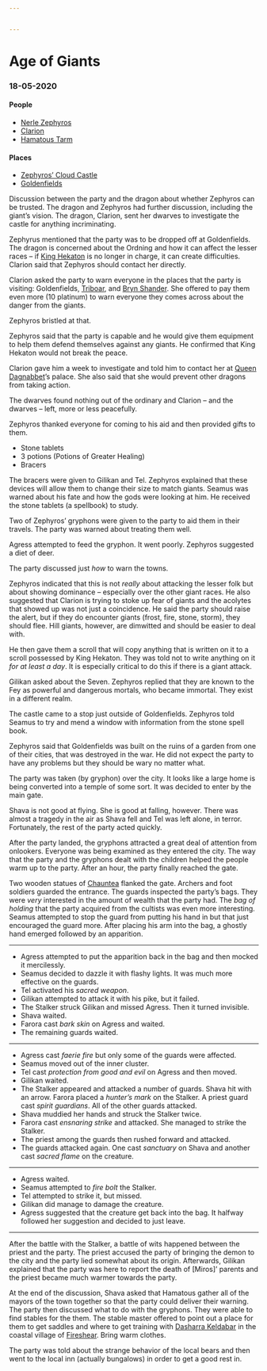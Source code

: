 ```yaml
---


---
```


<h1 id="age-of-giants">Age of Giants</h1>
<h3 id="section">18-05-2020</h3>
<h4 id="people">People</h4>
<ul>
<li><a href="https://theageofgiants.obsidianportal.com/characters/old-man-with-cart-placeholder">Nerle Zephyros</a></li>
<li><a href="https://theageofgiants.obsidianportal.com/characters/clarion">Clarion</a></li>
<li><a href="https://theageofgiants.obsidianportal.com/characters/hamatous-tarm">Hamatous Tarm</a></li>
</ul>
<h4 id="places">Places</h4>
<ul>
<li><a href="https://theageofgiants.obsidianportal.com/wikis/zephyros-cloud-castle">Zephyros’ Cloud Castle</a></li>
<li><a href="https://forgottenrealms.fandom.com/wiki/Goldenfields">Goldenfields</a></li>
</ul>
<p>Discussion between the party and the dragon about whether Zephyros can be trusted.  The dragon and Zephyros had further discussion, including the giant’s vision.  The dragon, Clarion, sent her dwarves to investigate the castle for anything incriminating.</p>
<p>Zephyrus mentioned that the party was to be dropped off at Goldenfields.  The dragon is concerned about the Ordning and how it can affect the lesser races – if <a href="https://theageofgiants.obsidianportal.com/characters/hekaton">King Hekaton</a> is no longer in charge, it can create difficulties.  Clarion said that Zephyros should contact her directly.</p>
<p>Clarion asked the party to warn everyone in the places that the party is visiting: Goldenfields, <a href="https://forgottenrealms.fandom.com/wiki/Triboar">Triboar</a>, and <a href="https://forgottenrealms.fandom.com/wiki/Bryn_Shander">Bryn Shander</a>.  She offered to pay them even more (10 platinum) to warn everyone they comes across about the danger from the giants.</p>
<p>Zephyros bristled at that.</p>
<p>Zephyros said that the party is capable and he would give them equipment to help them defend themselves against any giants.  He confirmed that King Hekaton would not break the peace.</p>
<p>Clarion gave him a week to investigate and told him to contact her at <a href="https://forgottenrealms.fandom.com/wiki/Dagnabbet_Waybeard">Queen Dagnabbet</a>’s palace.  She also said that she would prevent other dragons from taking action.</p>
<p>The dwarves found nothing out of the ordinary and Clarion – and the dwarves – left, more or less peacefully.</p>
<p>Zephyros thanked everyone for coming to his aid and then provided gifts to them.</p>
<ul>
<li>Stone tablets</li>
<li>3 potions (Potions of Greater Healing)</li>
<li>Bracers</li>
</ul>
<p>The bracers were given to Gilikan and Tel.  Zephyros explained that these devices will allow them to change their size to match giants.  Seamus was warned about his fate and how the gods were looking at him.  He received the stone tablets (a spellbook) to study.</p>
<p>Two of Zephyros’ gryphons were given to the party to aid them in their travels.  The party was warned about treating them well.</p>
<p>Agress attempted to feed the gryphon.  It went poorly.  Zephyros suggested a diet of deer.</p>
<p>The party discussed just <em>how</em> to warn the towns.</p>
<p>Zephyros indicated that this is not <em>really</em> about attacking the lesser folk but about showing dominance – especially over the other giant races.  He also suggested that Clarion is trying to stoke up fear of giants and the acolytes that showed up was not just a coincidence.  He said the party should raise the alert, but if they do encounter giants (frost, fire, stone, storm), they should flee.  Hill giants, however, are dimwitted and should be easier to deal with.</p>
<p>He then gave them a scroll that will copy anything that is written on it to a scroll possessed by King Hekaton. They was told not to write anything on it <em>for at least a day</em>.  It is especially critical to do this if there is a giant attack.</p>
<p>Gilikan asked about the Seven.  Zephyros replied that they are known to the Fey as powerful and dangerous mortals, who became immortal.  They exist in a different realm.</p>
<p>The castle came to a stop just outside of Goldenfields.  Zephyros told Seamus to try and mend a window with information from the stone spell book.</p>
<p>Zephyros said that Goldenfields was built on the ruins of a garden from one of their cities, that was destroyed in the war.  He did not expect the party to have any problems but they should be wary no matter what.</p>
<p>The party was taken (by gryphon) over the city.  It looks like a large home is being converted into a temple of some sort.  It was decided to enter by the main gate.</p>
<p>Shava is not good at flying.  She is good at falling, however.  There was almost a tragedy in the air as Shava fell and Tel was left alone, in terror.  Fortunately, the rest of the party acted quickly.</p>
<p>After the party landed, the gryphons attracted a great deal of attention from onlookers.  Everyone was being examined as they entered the city.  The way that the party and the gryphons dealt with the children helped the people warm up to the party.  After an hour, the party finally reached the gate.</p>
<p>Two wooden statues of <a href="https://forgottenrealms.fandom.com/wiki/Chauntea">Chauntea</a> flanked the gate.  Archers and foot soldiers guarded the entrance.  The guards inspected the party’s bags.  They were <em>very</em> interested in the amount of wealth that the party had.  The <em>bag of holding</em> that the party acquired from the cultists was even more interesting.  Seamus attempted to stop the guard from putting his hand in but that just encouraged the guard more.  After placing his arm into the bag, a ghostly hand emerged followed by an apparition.</p>
<hr>
<ul>
<li>Agress attempted to put the apparition back in the bag and then mocked it mercilessly.</li>
<li>Seamus decided to dazzle it with flashy lights.  It was much more effective on the guards.</li>
<li>Tel activated his <em>sacred weapon</em>.</li>
<li>Gilikan attempted to attack it with his pike, but it failed.</li>
<li>The Stalker struck Gilikan and missed Agress.  Then it turned invisible.</li>
<li>Shava waited.</li>
<li>Farora cast <em>bark skin</em> on Agress and waited.</li>
<li>The remaining guards waited.</li>
</ul>
<hr>
<ul>
<li>Agress cast <em>faerie fire</em> but only some of the guards were affected.</li>
<li>Seamus moved out of the inner cluster.</li>
<li>Tel cast <em>protection from good and evil</em> on Agress and then moved.</li>
<li>Gilikan waited.</li>
<li>The Stalker appeared and attacked a number of guards.  Shava hit with an arrow.  Farora placed a <em>hunter’s mark</em> on the Stalker.  A priest guard cast <em>spirit guardians</em>.  All of the other guards attacked.</li>
<li>Shava muddied her hands and struck the Stalker twice.</li>
<li>Farora cast <em>ensnaring strike</em> and attacked.  She managed to strike the Stalker.</li>
<li>The priest among the guards then rushed forward and attacked.</li>
<li>The guards attacked again.  One cast <em>sanctuary</em> on Shava and another cast <em>sacred flame</em> on the creature.</li>
</ul>
<hr>
<ul>
<li>Agress waited.</li>
<li>Seamus attempted to <em>fire bolt</em> the Stalker.</li>
<li>Tel attempted to strike it, but missed.</li>
<li>Gilikan did manage to damage the creature.</li>
<li>Agress suggested that the creature get back into the bag.  It halfway followed her suggestion and decided to just leave.</li>
</ul>
<hr>
<p>After the battle with the Stalker, a battle of wits happened between the priest and the party.  The priest accused the party of bringing the demon to the city and the party lied somewhat about its origin.  Afterwards, Gilikan explained that the party was here to report the death of [Miros]’ parents and the priest became much warmer towards the party.</p>
<p>At the end of the discussion, Shava asked that Hamatous gather all of the mayors of the town together so that the party could deliver their warning.  The party then discussed what to do with the gryphons.  They were able to find stables for the them.  The stable master offered to point out a place for them to get saddles and where to get training with <a href="https://forgottenrealms.fandom.com/wiki/Dasharra_Keldabar">Dasharra Keldabar</a> in the coastal village of <a href="https://forgottenrealms.fandom.com/wiki/Fireshear">Fireshear</a>.  Bring warm clothes.</p>
<p>The party was told about the strange behavior of the local bears and then went to the local inn (actually bungalows) in order to get a good rest in.</p>

